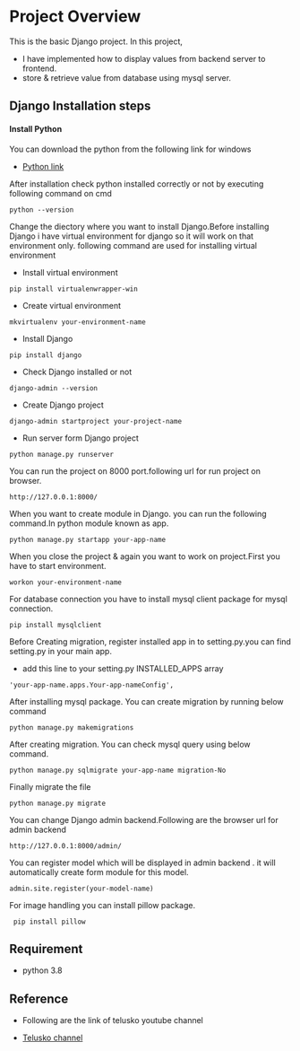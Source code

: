 # Project Overview
This is the basic Django project. 
In this project, 
- I have implemented how to display values from backend server to frontend. 
- store & retrieve value from database using mysql server.

## Django Installation steps

#### Install Python
You can download the python from the following link for windows
* [Python link](https://www.python.org/downloads/windows/)

After installation check python installed correctly or not by executing following command on cmd
```
python --version
```
Change the diectory where you want to install Django.Before installing Django i have virtual environment for django so it will work on that environment only.
following command are used for installing virtual environment
- Install virtual environment
```
pip install virtualenwrapper-win
```
- Create virtual environment
```
mkvirtualenv your-environment-name
```
- Install Django
```
pip install django
```
- Check Django installed or not
```
django-admin --version
```
- Create Django project
```
django-admin startproject your-project-name
```
- Run server form Django project
```
python manage.py runserver
```
You can run the project on 8000 port.following url for run project on browser.
```
http://127.0.0.1:8000/
```
When you want to create module in Django. you can run the following command.In python module known as app. 
```
python manage.py startapp your-app-name
```
When you close the project & again you want to work on project.First you have to start environment.
 ```
 workon your-environment-name
```
For database connection you have to install mysql client package for mysql connection.
```
pip install mysqlclient
```
Before Creating migration, register installed app in to setting.py.you can find setting.py in your main app.
- add this line to your setting.py INSTALLED_APPS array
```
'your-app-name.apps.Your-app-nameConfig',
```
After installing mysql package. You can create migration by running below command
```
python manage.py makemigrations
```
After creating migration. You can check mysql query using below command.
```
python manage.py sqlmigrate your-app-name migration-No
```
Finally migrate the file
```
python manage.py migrate
```
You can change Django admin backend.Following are the browser url for admin backend
```
http://127.0.0.1:8000/admin/
```
You can register model which will be displayed in admin backend . it will automatically create form module for this model.
```
admin.site.register(your-model-name)
```
For image handling you can install pillow package.
```
 pip install pillow
```
## Requirement
- python 3.8

## Reference
- Following are the link of telusko youtube channel
* [Telusko channel](https://www.youtube.com/watch?v=OTmQOjsl0eg)
